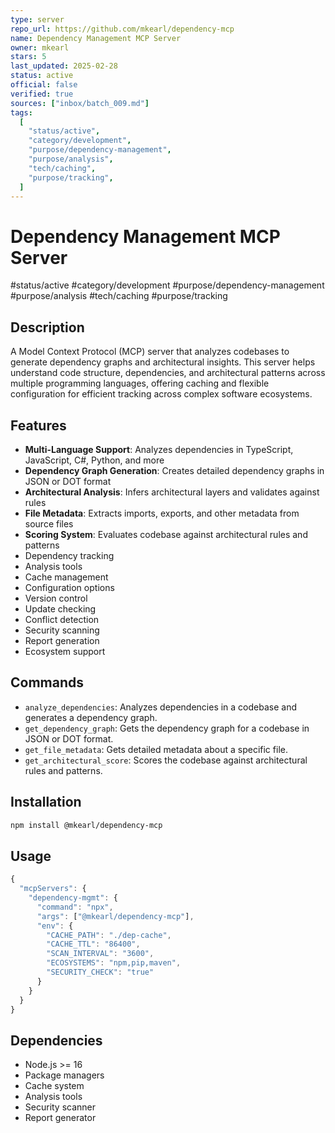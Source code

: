 ```yaml
---
type: server
repo_url: https://github.com/mkearl/dependency-mcp
name: Dependency Management MCP Server
owner: mkearl
stars: 5
last_updated: 2025-02-28
status: active
official: false
verified: true
sources: ["inbox/batch_009.md"]
tags:
  [
    "status/active",
    "category/development",
    "purpose/dependency-management",
    "purpose/analysis",
    "tech/caching",
    "purpose/tracking",
  ]
---
```


# Dependency Management MCP Server

#status/active #category/development #purpose/dependency-management #purpose/analysis #tech/caching #purpose/tracking

## Description

A Model Context Protocol (MCP) server that analyzes codebases to generate dependency graphs and architectural insights. This server helps understand code structure, dependencies, and architectural patterns across multiple programming languages, offering caching and flexible configuration for efficient tracking across complex software ecosystems.

## Features

- **Multi-Language Support**: Analyzes dependencies in TypeScript, JavaScript, C#, Python, and more
- **Dependency Graph Generation**: Creates detailed dependency graphs in JSON or DOT format
- **Architectural Analysis**: Infers architectural layers and validates against rules
- **File Metadata**: Extracts imports, exports, and other metadata from source files
- **Scoring System**: Evaluates codebase against architectural rules and patterns
- Dependency tracking
- Analysis tools
- Cache management
- Configuration options
- Version control
- Update checking
- Conflict detection
- Security scanning
- Report generation
- Ecosystem support

## Commands

- `analyze_dependencies`: Analyzes dependencies in a codebase and generates a dependency graph.
- `get_dependency_graph`: Gets the dependency graph for a codebase in JSON or DOT format.
- `get_file_metadata`: Gets detailed metadata about a specific file.
- `get_architectural_score`: Scores the codebase against architectural rules and patterns.

## Installation

```bash
npm install @mkearl/dependency-mcp
```

## Usage

```javascript
{
  "mcpServers": {
    "dependency-mgmt": {
      "command": "npx",
      "args": ["@mkearl/dependency-mcp"],
      "env": {
        "CACHE_PATH": "./dep-cache",
        "CACHE_TTL": "86400",
        "SCAN_INTERVAL": "3600",
        "ECOSYSTEMS": "npm,pip,maven",
        "SECURITY_CHECK": "true"
      }
    }
  }
}
```

## Dependencies

- Node.js >= 16
- Package managers
- Cache system
- Analysis tools
- Security scanner
- Report generator
